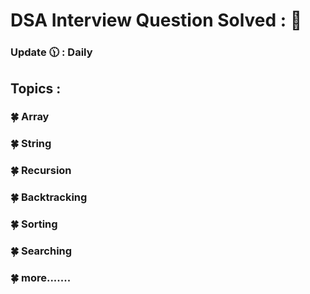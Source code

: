 # DSA Interview Question Solved : 👊
   
### Update 🕦 : Daily 

## Topics : 
### 🍀 Array 
### 🍀 String 
### 🍀 Recursion 
### 🍀 Backtracking 
### 🍀 Sorting 
### 🍀 Searching 
### 🍀 more.......
